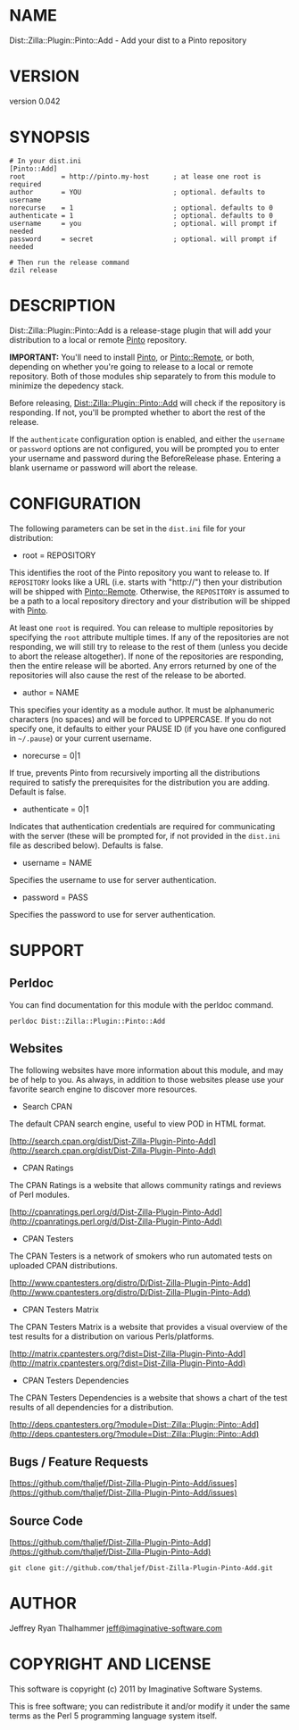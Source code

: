 # NAME

Dist::Zilla::Plugin::Pinto::Add - Add your dist to a Pinto repository

# VERSION

version 0.042

# SYNOPSIS

    # In your dist.ini
    [Pinto::Add]
    root         = http://pinto.my-host      ; at lease one root is required
    author       = YOU                       ; optional. defaults to username
    norecurse    = 1                         ; optional. defaults to 0
    authenticate = 1                         ; optional. defaults to 0
    username     = you                       ; optional. will prompt if needed
    password     = secret                    ; optional. will prompt if needed

    # Then run the release command
    dzil release

# DESCRIPTION

Dist::Zilla::Plugin::Pinto::Add is a release-stage plugin that
will add your distribution to a local or remote [Pinto](http://search.cpan.org/perldoc?Pinto) repository.

__IMPORTANT:__ You'll need to install [Pinto](http://search.cpan.org/perldoc?Pinto), or [Pinto::Remote](http://search.cpan.org/perldoc?Pinto::Remote), or
both, depending on whether you're going to release to a local or
remote repository.  Both of those modules ship separately to from this
module to minimize the depedency stack.

Before releasing, [Dist::Zilla::Plugin::Pinto::Add](http://search.cpan.org/perldoc?Dist::Zilla::Plugin::Pinto::Add) will check if the
repository is responding.  If not, you'll be prompted whether to abort
the rest of the release.

If the `authenticate` configuration option is enabled, and either the
`username` or `password` options are not configured, you will be
prompted you to enter your username and password during the
BeforeRelease phase.  Entering a blank username or password will abort
the release.

# CONFIGURATION

The following parameters can be set in the `dist.ini` file for your
distribution:

- root = REPOSITORY

This identifies the root of the Pinto repository you want to release
to.  If `REPOSITORY` looks like a URL (i.e. starts with "http://")
then your distribution will be shipped with [Pinto::Remote](http://search.cpan.org/perldoc?Pinto::Remote).
Otherwise, the `REPOSITORY` is assumed to be a path to a local
repository directory and your distribution will be shipped with
[Pinto](http://search.cpan.org/perldoc?Pinto).

At least one `root` is required.  You can release to multiple
repositories by specifying the `root` attribute multiple times.  If
any of the repositories are not responding, we will still try to
release to the rest of them (unless you decide to abort the release
altogether).  If none of the repositories are responding, then the
entire release will be aborted.  Any errors returned by one of the
repositories will also cause the rest of the release to be aborted.

- author = NAME

This specifies your identity as a module author.  It must be
alphanumeric characters (no spaces) and will be forced to UPPERCASE.
If you do not specify one, it defaults to either your PAUSE ID (if you
have one configured in `~/.pause`) or your current username.

- norecurse = 0|1

If true, prevents Pinto from recursively importing all the
distributions required to satisfy the prerequisites for the
distribution you are adding.  Default is false.

- authenticate = 0|1

Indicates that authentication credentials are required for
communicating with the server (these will be prompted for, if not
provided in the `dist.ini` file as described below).  Defaults is
false.

- username = NAME

Specifies the username to use for server authentication.

- password = PASS

Specifies the password to use for server authentication.

# SUPPORT

## Perldoc

You can find documentation for this module with the perldoc command.

    perldoc Dist::Zilla::Plugin::Pinto::Add

## Websites

The following websites have more information about this module, and may be of help to you. As always,
in addition to those websites please use your favorite search engine to discover more resources.

- Search CPAN

The default CPAN search engine, useful to view POD in HTML format.

[http://search.cpan.org/dist/Dist-Zilla-Plugin-Pinto-Add](http://search.cpan.org/dist/Dist-Zilla-Plugin-Pinto-Add)

- CPAN Ratings

The CPAN Ratings is a website that allows community ratings and reviews of Perl modules.

[http://cpanratings.perl.org/d/Dist-Zilla-Plugin-Pinto-Add](http://cpanratings.perl.org/d/Dist-Zilla-Plugin-Pinto-Add)

- CPAN Testers

The CPAN Testers is a network of smokers who run automated tests on uploaded CPAN distributions.

[http://www.cpantesters.org/distro/D/Dist-Zilla-Plugin-Pinto-Add](http://www.cpantesters.org/distro/D/Dist-Zilla-Plugin-Pinto-Add)

- CPAN Testers Matrix

The CPAN Testers Matrix is a website that provides a visual overview of the test results for a distribution on various Perls/platforms.

[http://matrix.cpantesters.org/?dist=Dist-Zilla-Plugin-Pinto-Add](http://matrix.cpantesters.org/?dist=Dist-Zilla-Plugin-Pinto-Add)

- CPAN Testers Dependencies

The CPAN Testers Dependencies is a website that shows a chart of the test results of all dependencies for a distribution.

[http://deps.cpantesters.org/?module=Dist::Zilla::Plugin::Pinto::Add](http://deps.cpantesters.org/?module=Dist::Zilla::Plugin::Pinto::Add)

## Bugs / Feature Requests

[https://github.com/thaljef/Dist-Zilla-Plugin-Pinto-Add/issues](https://github.com/thaljef/Dist-Zilla-Plugin-Pinto-Add/issues)

## Source Code



[https://github.com/thaljef/Dist-Zilla-Plugin-Pinto-Add](https://github.com/thaljef/Dist-Zilla-Plugin-Pinto-Add)

    git clone git://github.com/thaljef/Dist-Zilla-Plugin-Pinto-Add.git

# AUTHOR

Jeffrey Ryan Thalhammer <jeff@imaginative-software.com>

# COPYRIGHT AND LICENSE

This software is copyright (c) 2011 by Imaginative Software Systems.

This is free software; you can redistribute it and/or modify it under
the same terms as the Perl 5 programming language system itself.